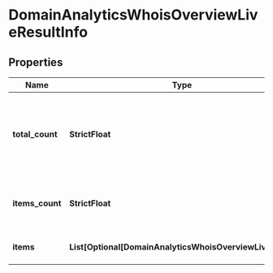 # DomainAnalyticsWhoisOverviewLiveResultInfo


## Properties

| Name | Type | Description | Notes |
|------------ | ------------- | ------------- | -------------|
**total_count** | **StrictFloat** | total amount of results in our database relevant to your request |[optional]|
**items_count** | **StrictFloat** | the number of results returned in the items array |[optional]|
**items** | **List[Optional[DomainAnalyticsWhoisOverviewLiveItem]]** | contains ranking and traffic data |[optional]|